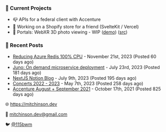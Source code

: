 ### 📌 Current Projects
- 📪 APIs for a federal client with Accenture
- 🛒 Working on a Shopify store for a friend (SvelteKit / Vercel)
- 📸 Portals: WebXR 3D photo viewing - WIP ([demo](https://portals.mitchinson.dev/)) ([src](https://github.com/bmitchinson/vr-jpg-viewer-webxr))

### 📝 Recent Posts

- [Reducing Azure Redis 100% CPU](https://blog.mitchinson.dev/redis-cpu) - November 21st, 2023 (Posted 60 days ago)
- [Juno: On demand microservice deployment](https://blog.mitchinson.dev/juno) - July 23rd, 2023 (Posted 181 days ago)
- [NextJS Notion Blog](https://blog.mitchinson.dev/blog-2023) - July 9th, 2023 (Posted 195 days ago)
- [Concerts 2022 - 2023](https://blog.mitchinson.dev/concerts-2023) - May 7th, 2023 (Posted 258 days ago)
- [Accenture August + September 2021](https://blog.mitchinson.dev/pillar/aug-sep-21) - October 17th, 2021 (Posted 825 days ago)

🌐 https://mitchinson.dev

💌 mitchinson.dev@gmail.com

🐦 [@115bwm](https://twitter.com/115bwm)